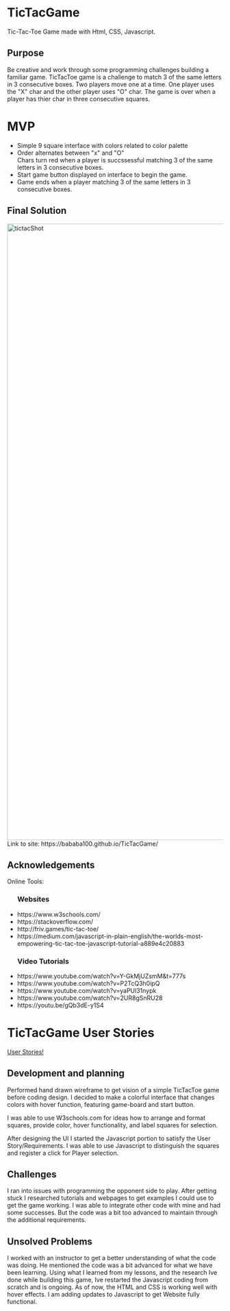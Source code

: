 # TicTacGame
Tic-Tac-Toe Game made with Html, CSS, Javascript.
<h2> Purpose</h2>
Be creative and work through some programming challenges building a familiar game.  TicTacToe game is a challenge to match 3 of the same letters in 3 consecutive boxes. Two players move one at a time.  One player uses the "X" char and the other player uses "O" char.  The game is over when a player has thier char in three consecutive squares.
<h1> MVP </h1>
<ul>
  <li>
    Simple 9 square interface with colors related to color palette</li>
<li>Order alternates between "x" and "O"</li .
<li>Chars turn red when a player is succssessful matching 3 of the same letters in 3 consecutive boxes.</li>
  <li>Start game button displayed on interface to begin the game.</li>

<li>Game ends when a player matching 3 of the same letters in 3 consecutive boxes.</li>
</ul>
<h2> Final Solution</h2>
<img width="1439" alt="tictacShot" src="https://user-images.githubusercontent.com/71783023/95924415-27847f80-0d7d-11eb-9486-72b1caeceba1.png">
Link to site: https://bababa100.github.io/TicTacGame/
<h2> Acknowledgements </h2>
Online Tools:
<ul>
  <h3>Websites</h3>
  <li>https://www.w3schools.com/</li>
  <li> https://stackoverflow.com/</li>
  <li>http://friv.games/tic-tac-toe/</li>
  <li>https://medium.com/javascript-in-plain-english/the-worlds-most-empowering-tic-tac-toe-javascript-tutorial-a889e4c20883</li>
  </ul>
  <ul>
  <h3>Video Tutorials</h3>
  <li>https://www.youtube.com/watch?v=Y-GkMjUZsmM&t=777s</li>
  <li>https://www.youtube.com/watch?v=P2TcQ3h0ipQ</li>
  <li>https://www.youtube.com/watch?v=yaPUl31nypk</li>
  <li>https://www.youtube.com/watch?v=2UR8gSnRU28</li>
  <li>https://youtu.be/gQb3dE-y1S4</li>
  </ul>
  
<h1>TicTacGame User Stories</h1>

<p><a href="https://github.com/bababa100/TicTacGame/issues/2#issue-721048029">User Stories!</a></p>

<h2> Development and planning</h2>
<p>Performed hand drawn wireframe to get vision of a simple TicTacToe game before coding design. I decided to make a colorful interface that changes colors with hover function, featuring game-board and start button.</p>
<p>I was able to use W3schools.com for ideas how to arrange and format squares, provide color, hover functionality, and label squares for selection. </p>
<p> After designing the UI I started the Javascript portion to satisfy the User Story/Requirements.  I was able to use Javascript to distinguish the squares and register a click for Player selection.  </p>
  <h2>Challenges</h2>
  I ran into issues with programming the opponent side to play.  After getting stuck I researched tutorials and webpages to get examples I could use to get the game working.  I was able to integrate other code with mine and had some successes. But the code was a bit too advanced to maintain through the additional requirements.  
<h2>Unsolved Problems</h2>
<p>I worked with an instructor to get a better understanding of what the code was doing. He mentioned the code was a bit advanced for what we have been learning.  Using what I learned from my lessons, and the research Ive done while building this game, Ive restarted the Javascript coding from scratch and is ongoing. As of now, the HTML and CSS is working well with hover effects.  I am adding updates to Javascript to get Website fully functional.   </p> 
